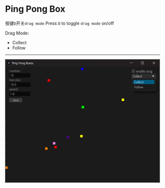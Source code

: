 # Ping Pong Box

按键`D`开关`drag mode`
Press `D` to toggle `drag mode` on/off  

Drag Mode:  
- Collect
- Follow
---
![Screenshot](Screenshot.png)
